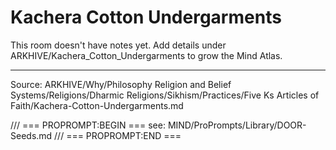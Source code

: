 # Kachera Cotton Undergarments

This room doesn't have notes yet. Add details under ARKHIVE/Kachera_Cotton_Undergarments to grow the Mind Atlas.

---
Source: ARKHIVE/Why/Philosophy Religion and Belief Systems/Religions/Dharmic Religions/Sikhism/Practices/Five Ks Articles of Faith/Kachera-Cotton-Undergarments.md

/// === PROPROMPT:BEGIN ===
see: MIND/ProPrompts/Library/DOOR-Seeds.md
/// === PROPROMPT:END ===

